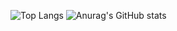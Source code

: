 ![Top Langs](https://github-readme-stats.vercel.app/api/top-langs/?username=Jobzakung&hide_progress=false&theme=gruvbox)
![Anurag's GitHub stats](https://github-readme-stats.vercel.app/api?username=Jobzakung&show_icons=true&theme=gruvbox)

<!---
Jobzakung/Jobzakung is a ✨ special ✨ repository because its `README.md` (this file) appears on your GitHub profile.
You can click the Preview link to take a look at your changes.
--->
